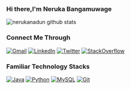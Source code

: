 ### Hi there,I'm Neruka Bangamuwage 


![nerukanadun github stats](https://github-readme-stats.vercel.app/api?username=nerukanadun&show_icons=true&theme=radical)

<!--![Top Languages](https://github-readme-stats.vercel.app/api/top-langs/?username=nerukanadun&layout=compact)-->

### Connect Me Through

[![Gmail](https://img.shields.io/badge/-gmail-%23D14836?style=for-the-badge&logo=Gmail&logoColor=white)](mailto:nerukanadun@gmail.com)
[![LinkedIn](https://img.shields.io/badge/linkedin-%230077B5.svg?style=for-the-badge&logo=LinkedIn&logoColor=white)](https://www.linkedin.com/in/neruka-nadun-173889189/)
[![Twitter](https://img.shields.io/badge/twitter-%231DA1F2.svg?style=for-the-badge&logo=Twitter&logoColor=white)](https://twitter.com/Neruka11)
[![StackOverflow](https://img.shields.io/badge/-stackoverflow-%23808080?style=for-the-badge&logo=Stackoverflow&logoColor=white)](https://stackoverflow.com/users/11920405/neruka)

### Familiar Technology Stacks

[![Java](https://img.shields.io/badge/-Java-%23ED8B00?style=flat&logo=java&logoColor=white)](https://www.java.com/en/)
[![Python](https://img.shields.io/badge/-Python-%2314354C?style=flat&logo=python&logoColor=white)](https://www.python.org/)
[![MySQL](https://img.shields.io/badge/-MySQL-%234479A1?style=flat&logo=MySQL&logoColor=white)](https://www.mysql.com/)
[![Git](https://img.shields.io/badge/-Git-%23F05032?style=flat-square&logo=git&logoColor=%23ffffff)](https://git-scm.com/)
